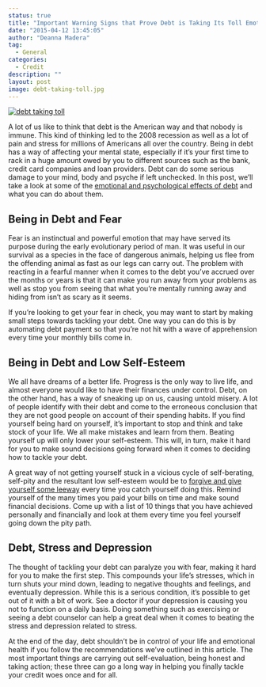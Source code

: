 ```yaml
---
status: true
title: "Important Warning Signs that Prove Debt is Taking Its Toll Emotionally"
date: "2015-04-12 13:45:05"
author: "Deanna Madera"
tag:
  - General
categories:
  - Credit
description: ""
layout: post
image: debt-taking-toll.jpg
---
```


[![debt taking toll](/debt-taking-toll.jpg)](/debt-taking-toll.jpg)

A lot of us like to think that debt is the American way and that nobody is immune. This kind of thinking led to the 2008 recession as well as a lot of pain and stress for millions of Americans all over the country. Being in debt has a way of affecting your mental state, especially if it’s your first time to rack in a huge amount owed by you to different sources such as the bank, credit card companies and loan providers. Debt can do some serious damage to your mind, body and psyche if left unchecked. In this post, we’ll take a look at some of the [emotional and psychological effects of debt](https://smartasset.com/personal-finance/does-debt-affect-mental-health) and what you can do about them.

## Being in Debt and Fear

Fear is an instinctual and powerful emotion that may have served its purpose during the early evolutionary period of man. It was useful in our survival as a species in the face of dangerous animals, helping us flee from the offending animal as fast as our legs can carry out. The problem with reacting in a fearful manner when it comes to the debt you’ve accrued over the months or years is that it can make you run away from your problems as well as stop you from seeing that what you’re mentally running away and hiding from isn’t as scary as it seems.

If you’re looking to get your fear in check, you may want to start by making small steps towards tackling your debt. One way you can do this is by automating debt payment so that you’re not hit with a wave of apprehension every time your monthly bills come in.

## Being in Debt and Low Self-Esteem

We all have dreams of a better life. Progress is the only way to live life, and almost everyone would like to have their finances under control. Debt, on the other hand, has a way of sneaking up on us, causing untold misery. A lot of people identify with their debt and come to the erroneous conclusion that they are not good people on account of their spending habits. If you find yourself being hard on yourself, it’s important to stop and think and take stock of your life. We all make mistakes and learn from them. Beating yourself up will only lower your self-esteem. This will, in turn, make it hard for you to make sound decisions going forward when it comes to deciding how to tackle your debt.

A great way of not getting yourself stuck in a vicious cycle of self-berating, self-pity and the resultant low self-esteem would be to [forgive and give yourself some leeway](https://www.mindbodygreen.com/0-11454/10-ways-to-forgive-yourself-let-go-of-the-past.html) every time you catch yourself doing this. Remind yourself of the many times you paid your bills on time and make sound financial decisions. Come up with a list of 10 things that you have achieved personally and financially and look at them every time you feel yourself going down the pity path.

## Debt, Stress and Depression

The thought of tackling your debt can paralyze you with fear, making it hard for you to make the first step. This compounds your life’s stresses, which in turn shuts your mind down, leading to negative thoughts and feelings, and eventually depression. While this is a serious condition, it’s possible to get out of it with a bit of work. See a doctor if your depression is causing you not to function on a daily basis. Doing something such as exercising or seeing a debt counselor can help a great deal when it comes to beating the stress and depression related to stress.

At the end of the day, debt shouldn’t be in control of your life and emotional health if you follow the recommendations we’ve outlined in this article. The most important things are carrying out self-evaluation, being honest and taking action; these three can go a long way in helping you finally tackle your credit woes once and for all.
